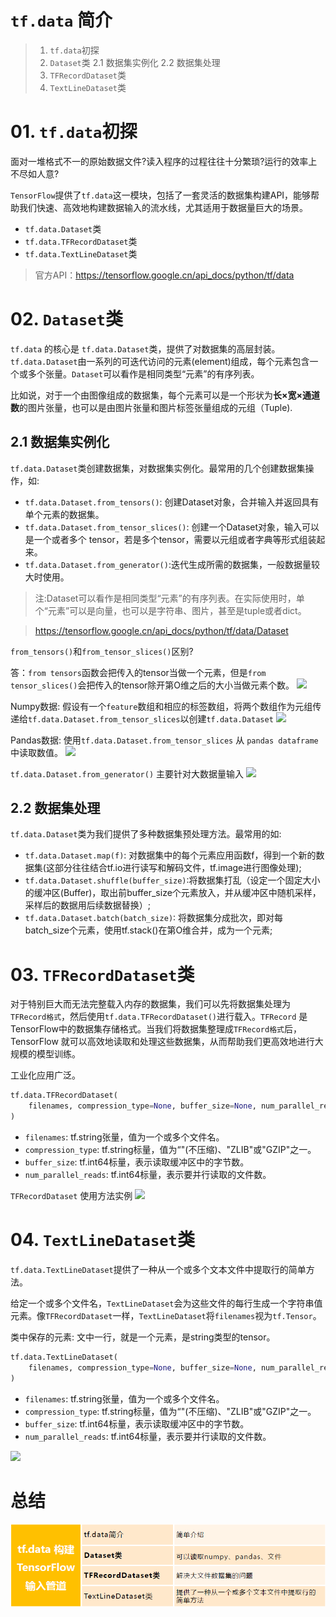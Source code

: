 # `tf.data` 简介
> 1. `tf.data`初探
> 2. `Dataset`类
> 2.1 数据集实例化
> 2.2 数据集处理
> 3. `TFRecordDataset`类
> 4. `TextLineDataset`类

# 01. `tf.data`初探
面对一堆格式不一的原始数据文件?读入程序的过程往往十分繁琐?运行的效率上不尽如人意?

`TensorFlow`提供了`tf.data`这一模块，包括了一套灵活的数据集构建API，能够帮助我们快速、高效地构建数据输入的流水线，尤其适用于数据量巨大的场景。
* `tf.data.Dataset`类
* `tf.data.TFRecordDataset`类
* `tf.data.TextLineDataset`类
> 官方API：https://tensorflow.google.cn/api_docs/python/tf/data
> 
# 02. `Dataset`类
`tf.data` 的核心是 `tf.data.Dataset`类，提供了对数据集的高层封装。`tf.data.Dataset`由一系列的可迭代访问的元素(element)组成，每个元素包含一个或多个张量。`Dataset`可以看作是相同类型“元素”的有序列表。

比如说，对于一个由图像组成的数据集，每个元素可以是一个形状为**长×宽×通道数**的图片张量，也可以是由图片张量和图片标签张量组成的元组（Tuple).

## 2.1 数据集实例化
`tf.data.Dataset`类创建数据集，对数据集实例化。最常用的几个创建数据集操作，如:
* `tf.data.Dataset.from_tensors()`: 创建Dataset对象，合并输入并返回具有单个元素的数据集。
* `tf.data.Dataset.from_tensor_slices()`: 创建一个Dataset对象，输入可以是一个或者多个 tensor，若是多个tensor，需要以元组或者字典等形式组装起来。
* `tf.data.Dataset.from_generator()`:迭代生成所需的数据集，一般数据量较大时使用。
  
> 注:Dataset可以看作是相同类型“元素”的有序列表。在实际使用时，单个“元素”可以是向量，也可以是字符串、图片，甚至是tuple或者dict。


> https://tensorflow.google.cn/api_docs/python/tf/data/Dataset

`from_tensors()`和`from_tensor_slices()`区别?

答：`from tensors`函数会把传入的tensor当做一个元素，但是`from tensor_slices()`会把传入的tensor除开第O维之后的大小当做元素个数。
![](media/区别.jpg)


Numpy数据:
假设有一个`feature`数组和相应的标签数组，将两个数组作为元组传递给`tf.data.Dataset.from_tensor_slices`以创建`tf.data.Dataset`
![](media/numpy2dataset.jpg)

Pandas数据:
使用`tf.data.Dataset.from_tensor_slices` 从 `pandas dataframe`中读取数值。
![](media/pandas2dataset.jpg)

`tf.data.Dataset.from_generator()`
主要针对大数据量输入
![](media/gengrator.jpg)

## 2.2 数据集处理
`tf.data.Dataset`类为我们提供了多种数据集预处理方法。最常用的如:
* `tf.data.Dataset.map(f)`: 对数据集中的每个元素应用函数f，得到一个新的数据集(这部分往往结合tf.io进行读写和解码文件，tf.image进行图像处理);
* `tf.data.Dataset.shuffle(buffer_size)`∶将数据集打乱（设定一个固定大小的缓冲区(Buffer)，取出前buffer_size个元素放入，并从缓冲区中随机采样，采样后的数据用后续数据替换）;
* `tf.data.Dataset.batch(batch_size)`∶ 将数据集分成批次，即对每batch_size个元素，使用tf.stack()在第О维合并，成为一个元素;

# 03. `TFRecordDataset`类
对于特别巨大而无法完整载入内存的数据集，我们可以先将数据集处理为`TFRecord格式`，然后使用`tf.data.TFRecordDataset()`进行载入。`TFRecord` 是TensorFlow中的数据集存储格式。当我们将数据集整理成`TFRecord格式`后，TensorFlow 就可以高效地读取和处理这些数据集，从而帮助我们更高效地进行大规模的模型训练。

工业化应用广泛。

```python
tf.data.TFRecordDataset(
    filenames, compression_type=None, buffer_size=None, num_parallel_reads=None
)
```
* `filenames`: tf.string张量，值为一个或多个文件名。
* `compression_type`: tf.string标量，值为“"(不压缩)、"ZLIB"或"GZIP"之一。
* `buffer_size`: tf.int64标量，表示读取缓冲区中的字节数。
* `num_parallel_reads`: tf.int64标量，表示要并行读取的文件数。

`TFRecordDataset` 使用方法实例
![](media/TFRecordDataset.jpg)

# 04. `TextLineDataset`类
`tf.data.TextLineDataset`提供了一种从一个或多个文本文件中提取行的简单方法。

给定一个或多个文件名，`TextLineDataset`会为这些文件的每行生成一个字符串值元素。像`TFRecordDataset`一样，`TextLineDataset`将`filenames`视为`tf.Tensor`。

类中保存的元素: 文中一行，就是一个元素，是string类型的tensor。

```python
tf.data.TextLineDataset(
    filenames, compression_type=None, buffer_size=None, num_parallel_reads=None
)
```
* `filenames`: tf.string张量，值为一个或多个文件名。
* `compression_type`: tf.string标量，值为“"(不压缩)、"ZLIB"或"GZIP"之一。
* `buffer_size`: tf.int64标量，表示读取缓冲区中的字节数。
* `num_parallel_reads`: tf.int64标量，表示要并行读取的文件数。

![](media/TextLineDataset.jpg)

# 总结
![](media/summary.png)